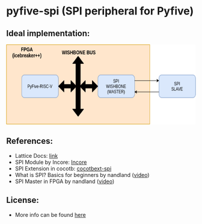 # pyfive-spi (SPI peripheral for Pyfive)

## Ideal implementation:

<p align="center">
    <img width="621" height="212" src="assets/spi-wishbone.png">
</p>

## References:

- Lattice Docs: [link](https://github.com/PyFive-RISC-V/pyfive-spi/docs/SPIWISHBONEController-Documentation.pdf)
- SPI Module by Incore: [Incore](https://chromitem-soc.readthedocs.io/en/0.9.9/spi.html)
- SPI Extension in cocotb: [cocotbext-spi](https://github.com/Martoni/cocotbext-spi)
- What is SPI? Basics for beginners by nandland ([video](https://www.youtube.com/watch?v=ba0SQwjTQfw))
- SPI Master in FPGA by nandland ([video](https://www.youtube.com/watch?v=m1hFeAqQ-H8))


## License:
- More info can be found [here](https://github.com/PyFive-RISC-V/pyfive-spi/blob/main/LICENSE)